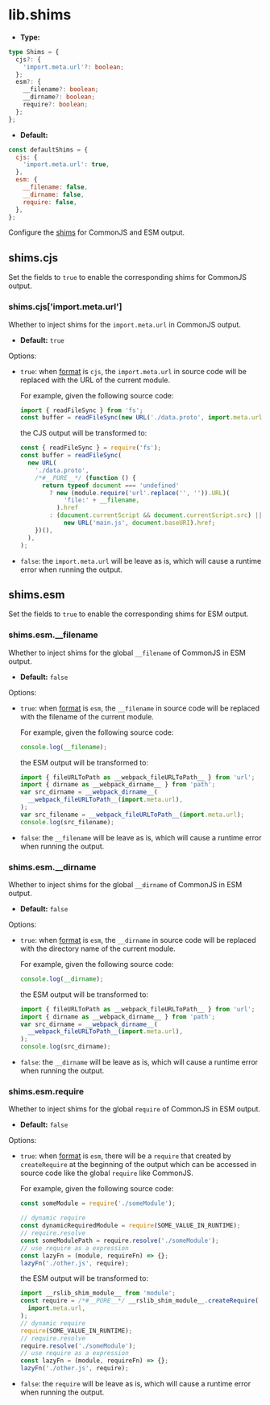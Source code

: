 # lib.shims

* **Type:**

```ts
type Shims = {
  cjs?: {
    'import.meta.url'?: boolean;
  };
  esm?: {
    __filename?: boolean;
    __dirname?: boolean;
    require?: boolean;
  };
};
```

* **Default:**

```js
const defaultShims = {
  cjs: {
    'import.meta.url': true,
  },
  esm: {
    __filename: false,
    __dirname: false,
    require: false,
  },
};
```

Configure the [shims](https://developer.mozilla.org/en-US/docs/Glossary/Shim) for CommonJS and ESM output.

## shims.cjs

Set the fields to `true` to enable the corresponding shims for CommonJS output.

### shims.cjs\['import.meta.url']

Whether to inject shims for the `import.meta.url` in CommonJS output.

* **Default:** `true`

Options:

* `true`: when [format](/config/lib/format.md) is `cjs`, the `import.meta.url` in source code will be replaced with the URL of the current module.

  For example, given the following source code:

  ```js
  import { readFileSync } from 'fs';
  const buffer = readFileSync(new URL('./data.proto', import.meta.url));
  ```

  the CJS output will be transformed to:

  ```js
  const { readFileSync } = require('fs');
  const buffer = readFileSync(
    new URL(
      './data.proto',
      /*#__PURE__*/ (function () {
        return typeof document === 'undefined'
          ? new (module.require('url'.replace('', '')).URL)(
              'file:' + __filename,
            ).href
          : (document.currentScript && document.currentScript.src) ||
              new URL('main.js', document.baseURI).href;
      })(),
    ),
  );
  ```

* `false`: the `import.meta.url` will be leave as is, which will cause a runtime error when running the output.

## shims.esm

Set the fields to `true` to enable the corresponding shims for ESM output.

### shims.esm.\_\_filename

Whether to inject shims for the global `__filename` of CommonJS in ESM output.

* **Default:** `false`

Options:

* `true`: when [format](/config/lib/format.md) is `esm`, the `__filename` in source code will be replaced with the filename of the current module.

  For example, given the following source code:

  ```js
  console.log(__filename);
  ```

  the ESM output will be transformed to:

  ```js
  import { fileURLToPath as __webpack_fileURLToPath__ } from 'url';
  import { dirname as __webpack_dirname__ } from 'path';
  var src_dirname = __webpack_dirname__(
    __webpack_fileURLToPath__(import.meta.url),
  );
  var src_filename = __webpack_fileURLToPath__(import.meta.url);
  console.log(src_filename);
  ```

* `false`: the `__filename` will be leave as is, which will cause a runtime error when running the output.

### shims.esm.\_\_dirname

Whether to inject shims for the global `__dirname` of CommonJS in ESM output.

* **Default:** `false`

Options:

* `true`: when [format](/config/lib/format.md) is `esm`, the `__dirname` in source code will be replaced with the directory name of the current module.

  For example, given the following source code:

  ```js
  console.log(__dirname);
  ```

  the ESM output will be transformed to:

  ```js
  import { fileURLToPath as __webpack_fileURLToPath__ } from 'url';
  import { dirname as __webpack_dirname__ } from 'path';
  var src_dirname = __webpack_dirname__(
    __webpack_fileURLToPath__(import.meta.url),
  );
  console.log(src_dirname);
  ```

* `false`: the `__dirname` will be leave as is, which will cause a runtime error when running the output.

### shims.esm.require

Whether to inject shims for the global `require` of CommonJS in ESM output.

* **Default:** `false`

Options:

* `true`: when [format](/config/lib/format.md) is `esm`, there will be a `require` that created by `createRequire` at the beginning of the output which can be accessed in source code like the global `require` like CommonJS.

  For example, given the following source code:

  ```js
  const someModule = require('./someModule');

  // dynamic require
  const dynamicRequiredModule = require(SOME_VALUE_IN_RUNTIME);
  // require.resolve
  const someModulePath = require.resolve('./someModule');
  // use require as a expression
  const lazyFn = (module, requireFn) => {};
  lazyFn('./other.js', require);
  ```

  the ESM output will be transformed to:

  ```js
  import __rslib_shim_module__ from 'module';
  const require = /*#__PURE__*/ __rslib_shim_module__.createRequire(
    import.meta.url,
  );
  // dynamic require
  require(SOME_VALUE_IN_RUNTIME);
  // require.resolve
  require.resolve('./someModule');
  // use require as a expression
  const lazyFn = (module, requireFn) => {};
  lazyFn('./other.js', require);
  ```

* `false`: the `require` will be leave as is, which will cause a runtime error when running the output.

